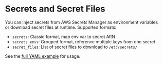 # Secrets and Secret Files

You can inject secrets from AWS Secrets Manager as environment variables or download secret files at runtime. Supported formats:

- `secrets`: Classic format, map env var to secret ARN
- `secrets_envs`: Grouped format, reference multiple keys from one secret
- `secret_files`: List of secret files to download to `/etc/secrets/`

See the [full YAML example](../README.md#complete-yaml-configuration-example) for usage.
